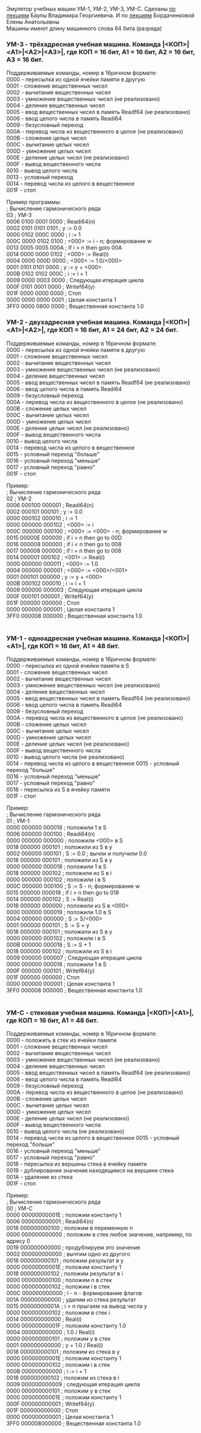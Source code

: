 Эмулятор учебных машин УМ-1, УМ-2, УМ-3, УМ-С.
Сделаны [по лекциям](https://github.com/xakep71k/machines/blob/master/docs/%D0%91%D0%B0%D1%83%D0%BB%D0%B0%20%D0%92.%D0%93.%20-%20%D0%92%D0%B2%D0%B5%D0%B4%D0%B5%D0%BD%D0%B8%D0%B5%20%D0%B2%20%D0%B0%D1%80%D1%85%D0%B8%D1%82%D0%B5%D0%BA%D1%82%D1%83%D1%80%D1%83%20%D0%AD%D0%92%D0%9C%20(2003).pdf) Баулы Владимира Георгиевича. И по [лекциям](https://www.youtube.com/playlist?list=PLASVL3c0TE-IrOZbXAr8yV9ngrMffSdSV) Бордаченковой Елены Анатольевны<br/>
Машины имеют длину машинного слова 64 бита (разряда)<br/>

### УМ-3 - трёхадресная учебная машина. Команда |<КОП>|\<A1\>|\<A2\>|\<A3\>|, где КОП = 16 бит, A1 = 16 бит, A2 = 16 бит, А3 = 16 бит.<br/>
Поддерживаемые команды, номер в 16ричном формате:<br/>
0000 - пересылка из одной ячейки памяти в другую<br/>
0001 - сложение вещественных чисел<br/>
0002 - вычитание вещественных чисел<br/>
0003 - умножение вещественных чисел (не реализовано)<br/>
0004 - деление вещественных чисел<br/>
0005 - ввод вещественных чисел в память Readf64 (не реализовано)<br/>
0006 - ввод целого числа в память Readi64<br/>
0009 - безусловный переход<br/>
000A - перевод числа из вещественного в целое (не реализовано)<br/>
000B - сложение целых чисел<br/>
000C - вычитание целых чисел<br/>
000D - умножение целых чисел<br/>
000E - деление целых чисел (не реализовано)<br/>
000F - вывод вещественного числа<br/>
0010 - вывод целого числа<br/>
0013 - условный переход<br/>
0014 - перевод числа из целого в вещественное<br/>
001F - стоп<br/>

Пример программы:<br/>
; Вычисление гармонического ряда<br/>
03 ; УМ-3<br/>
0006 0100 0001 0000 ; Readi64(n)<br/>
0002 0101 0101 0101 ; y := 0.0<br/>
0000 0102 000C 0000 ; i := 1<br/>
000C 0000 0102 0100 ; <000> := i - n; формирование w<br/>
0013 0005 0005 000A ; If i > n then goto 00A<br/>
0014 0000 0000 0102 ; <000> := Real(i)<br/>
0004 0000 000D 0000 ; <000> := 1.0/<000><br/>
0001 0101 0101 0000 ; y := y + <000><br/>
000B 0102 0102 000C ; i := i + 1<br/>
0009 0000 0003 0000 ; Следующая итерация цикла<br/>
000F 0101 0001 0000 ; Writef64(y)<br/>
001F 0000 0000 0000 ; Стоп<br/>
0000 0000 0000 0001 ; Целая константа 1<br/>
3FF0 0000 0800 0000 ; Вещественная константа 1.0<br/>


### УМ-2 - двухадресная учебная машина. Команда |<КОП>|\<A1\>|\<A2\>|, где КОП = 16 бит, A1 = 24 бит, A2 = 24 бит.<br/>

Поддерживаемые команды, номер в 16ричном формате:<br/>
0000 - пересылка из одной ячейки памяти в другую<br/>
0001 - сложение вещественных чисел<br/>
0002 - вычитание вещественных чисел<br/>
0003 - умножение вещественных чисел (не реализовано)<br/>
0004 - деление вещественных чисел<br/>
0005 - ввод вещественных чисел в память Readf64 (не реализовано)<br/>
0006 - ввод целого числа в память Readi64<br/>
0009 - безусловный переход<br/>
000A - перевод числа из вещественного в целое (не реализовано)<br/>
000B - сложение целых чисел<br/>
000C - вычитание целых чисел<br/>
000D - умножение целых чисел<br/>
000E - деление целых чисел (не реализовано)<br/>
000F - вывод вещественного числа<br/>
0010 - вывод целого числа<br/>
0014 - перевод числа из целого в вещественное<br/>
0015 - условный переход "больше"<br/>
0016 - условный переход "меньше"<br/>
0017 - условный переход "равно"<br/>
001F - стоп<br/>

Пример:<br/>
; Вычисление гармонического ряда<br/>
02 ; УМ-2<br/>
0006 000100 000001 ; Readi64(n)<br/>
0002 000101 000101 ; y := 0.0<br/>
0000 000102 000010 ; i := 1<br/>
0000 000000 000102 ; <000> := i<br/>
000C 000000 000100 ; <000> := <000> - n; формирование w<br/>
0015 00000E 000000 ; if i > n then go to 00D<br/>
0016 000008 000000 ; if i < n then go to 008<br/>
0017 000008 000000 ; if i = n then go to 008<br/>
0014 000001 000102 ; <001> := Real(i)<br/>
0000 000000 000011 ; <000> := 1.0<br/>
0004 000000 000001 ; <000> := <000>/<001><br/>
0001 000101 000000 ; y := y + <000><br/>
000B 000102 000010 ; i := i + 1<br/>
0009 000000 000003 ; Следующая итерация цикла<br/>
000F 000101 000001 ; Writef64(y)<br/>
001F 000000 000000 ; Стоп<br/>
0000 000000 000001 ; Целая константа 1<br/>
3FF0 000008 000000 ; Вещественная константа 1.0<br/>
<br/>

### УМ-1 - одноадресная учебная машина. Команда |<КОП>|\<A1\>|, где КОП = 16 бит, A1 = 48 бит.<br/>

Поддерживаемые команды, номер в 16ричном формате:<br/>
0000 - пересылка из одной ячейки памяти в S<br/>
0001 - сложение вещественных чисел<br/>
0002 - вычитание вещественных чисел<br/>
0003 - умножение вещественных чисел (не реализовано)<br/>
0004 - деление вещественных чисел<br/>
0005 - ввод вещественных чисел в память Readf64 (не реализовано)<br/>
0006 - ввод целого числа в память Readi64<br/>
0009 - безусловный переход<br/>
000A - перевод числа из вещественного в целое (не реализовано)<br/>
000B - сложение целых чисел<br/>
000C - вычитание целых чисел<br/>
000D - умножение целых чисел<br/>
000E - деление целых чисел (не реализовано)<br/>
000F - вывод вещественного числа<br/>
0010 - вывод целого числа (не реализовано)<br/>
0014 - перевод числа из целого в вещественное
0015 - условный переход "больше"<br/>
0016 - условный переход "меньше"<br/>
0017 - условный переход "равно"<br/>
0018 - пересылка из S в ячейку памяти<br/>
001F - стоп<br/>

Пример:<br/>
; Вычисление гармонического ряда<br/>
01 ; УМ-1<br/>
0000 000000 000018 ; положили 1 в S<br/>
0006 000000 000100 ; Readi64(n)<br/>
0000 000000 000000 ; положили <000> в S<br/>
0018 000000 000101 ; положили из S в y<br/>
0002 000000 000101 ; S := 0.0 ; вычли и получили 0.0<br/>
0018 000000 000101 ; положили из S в y<br/>
0000 000000 000018 ; положили 1 в S<br/>
0018 000000 000102 ; положили из S в i<br/>
0000 000000 000102 ; положили i в S<br/>
000C 000000 000100 ; S := S - n; формирование w<br/>
0015 000000 000018 ; if i > n then go to 018<br/>
0014 000000 000102 ; S := Real(i)<br/>
0018 000000 000000 ; положили из S в <000><br/>
0000 000000 000019 ; положили 1.0 в S<br/>
0004 000000 000000 ; S := S/<000><br/>
0001 000000 000101 ; S := S + y<br/>
0018 000000 000101 ; положили из S в y<br/>
0000 000000 000102 ; положили i в S<br/>
000B 000000 000018 ; S := S + 1<br/>
0018 000000 000102 ; положили из S в i<br/>
0009 000000 000007 ; Следующая итерация цикла<br/>
0000 000000 000018 ; положили 1 в S<br/>
000F 000000 000101 ; Writef64(y)<br/>
001F 000000 000000 ; Стоп<br/>
0000 000000 000001 ; Целая константа 1<br/>
3FF0 000008 000000 ; Вещественная константа 1.0<br/>
<br/>

### УМ-С - стековая учебная машина. Команда |<КОП>|\<A1\>|, где КОП = 16 бит, A1 = 48 бит.<br/>

Поддерживаемые команды, номер в 16ричном формате:<br/>
0000 - положить в стек из ячейки памяти<br/>
0001 - сложение вещественных чисел<br/>
0002 - вычитание вещественных чисел<br/>
0003 - умножение вещественных чисел (не реализовано)<br/>
0004 - деление вещественных чисел<br/>
0005 - ввод вещественных чисел в память Readf64 (не реализовано)<br/>
0006 - ввод целого числа в память Readi64<br/>
0009 - безусловный переход<br/>
000A - перевод числа из вещественного в целое (не реализовано)<br/>
000B - сложение целых чисел<br/>
000C - вычитание целых чисел<br/>
000D - умножение целых чисел<br/>
000E - деление целых чисел (не реализовано)<br/>
000F - вывод вещественного числа<br/>
0010 - вывод целого числа (не реализовано)<br/>
0014 - перевод числа из целого в вещественное
0015 - условный переход "больше"<br/>
0016 - условный переход "меньше"<br/>
0017 - условный переход "равно"<br/>
0018 - пересылка из вершины стека в ячейку памяти<br/>
0019 - дублирования значения находящимся на вершине стека<br/>
001A - удаление из стека<br/>
001F - стоп<br/>

Пример:<br/>
; Вычисление гармонического ряда<br/>
00 ; УМ-С<br/>
0000 00000000001E ; положим константу 1<br/>
0006 000000000001 ; Readi64(n)<br/>
0018 000000000100 ; положим в переменную n<br/>
0000 000000000000 ; положим в стек любое значение, например, по адресу 0<br/>
0019 000000000000 ; продублируем это значение<br/>
0002 000000000000 ; вычтим одно из другого<br/>
0018 000000000101 ; положим результат в y<br/>
0000 00000000001E ; положим константу 1<br/>
0018 000000000102 ; положим результат в i<br/>
0000 000000000100 ; положим n в стек<br/>
0000 000000000102 ; положим i в стек<br/>
000C 000000000000 ; i - n - формирование флагов<br/>
001A 000000000000 ; удалим из стека результат<br/>
0015 00000000001A ; i > n прыгаем на вывод числа y<br/>
0000 000000000102 ; положим в стек i<br/>
0014 000000000000 ; Real(i)<br/>
0000 00000000001F ; положим константу 1.0<br/>
0004 000000000000 ; 1.0 / Real(i)<br/>
0000 000000000101 ; положим y в стек<br/>
0001 000000000000 ; y + 1.0 / Real(i)<br/>
0018 000000000101 ; положим из стека в y<br/>
0000 00000000001E ; положим константу 1<br/>
0000 000000000102 ; положим i в стек<br/>
000B 000000000000 ; i := i + 1<br/>
0018 000000000102 ; положим из стека в i<br/>
0009 000000000009 ; следующая итерация цикла<br/>
0000 000000000101 ; положим y в стек<br/>
0000 00000000001E ; положим константу 1<br/>
000F 000000000001 ; Writef64(y)<br/>
001F 000000000000 ; Стоп<br/>
0000 000000000001 ; Целая константа 1<br/>
3FF0 000008000000 ; Вещественная константа 1.0<br/>
